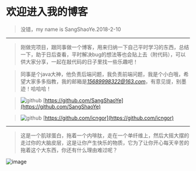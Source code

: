 # 欢迎进入我的博客
>  没错，my name is SangShaoYe.2018-2-10

---

> 刚做完项目，跟同事做一个博客，用来归纳一下自己平时学习的东西，总结一下，助于日后查看，平时解决bug的想法等也会贴上去（附代码），可以供大家分享，一起在敲代码的日子里找一些乐趣吧！


>同事是个java大神，他负责后端问题，我负责前端问题，我是个小白哦，希望大家多多指教，我的邮箱是*15689998322@163.com*，有意见提，别墨迹！哈哈哈！


>![github](https://avatars0.githubusercontent.com/u/32757145?s=40&v=4) 
[https://github.com/SangShaoYe](https://github.com/SangShaoYe)


>![github](https://avatars2.githubusercontent.com/u/11188837?s=40&v=4) 
[https://github.com/icngor](https://github.com/icngor)

---

>这是一个肌球蛋白，拖着一个内啡肽，走在一个单纤维上，然后大摇大摆的走过你的大脑皮层，这是让你产生快乐的物质，它为了让你开心每天辛苦的拖着这个大东西，你还有什么理由难过呢？

![image](https://upload-images.jianshu.io/upload_images/1187424-4d80266debd112ab.gif?imageMogr2/auto-orient/strip%7CimageView2/2/w/256)



